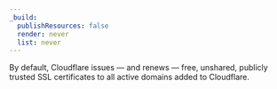 ```yaml
---
_build:
  publishResources: false
  render: never
  list: never
---
```


By default, Cloudflare issues — and renews — free, unshared, publicly trusted SSL certificates to all active domains added to Cloudflare.
